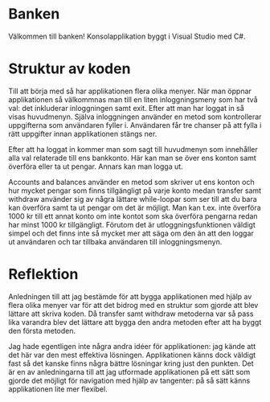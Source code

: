 # Banken
Välkommen till banken! Konsolapplikation byggt i Visual Studio med C#.

# Struktur av koden
Till att börja med så har applikationen flera olika menyer. När man öppnar applikationen så välkommnas man till en liten inloggningsmeny som har två val: det inkluderar inloggningen samt exit. Efter att man har loggat in så visas huvudmenyn. Själva inloggningen använder en metod som kontrollerar uppgifterna som användaren fyller i. Användaren får tre chanser på att fylla i rätt uppgifter innan applikationen stängs ner.

Efter att ha loggat in kommer man som sagt till huvudmenyn som innehåller alla val relaterade till ens bankkonto. Här kan man se över ens konton samt överföra eller ta ut pengar. Annars kan man logga ut.

Accounts and balances använder en metod som skriver ut ens konton och hur mycket pengar som finns tillgängligt på varje konto medan transfer samt withdraw använder sig av några lättare while-loopar som ser till att du bara kan överföra samt ta ut pengar om det är möjligt. Man kan t.ex. inte överföra 1000 kr till ett annat konto om inte kontot som ska överföra pengarna redan har minst 1000 kr tillgängligt. Förutom det är utloggningsfunktionen väldigt simpel och det finns inte så mycket mer att säga om den än att den loggar ut användaren och tar tillbaka användaren till inloggningsmenyn.

# Reflektion
Anledningen till att jag bestämde för att bygga applikationen med hjälp av flera olika menyer var för att det bidrog med en struktur som gjorde att blev lättare att skriva koden. Då transfer samt withdraw metoderna var så pass lika varandra blev det lättare att bygga den andra metoden efter att ha byggt den första metoden.

Jag hade egentligen inte några andra idéer för applikationen: jag kände att det här var den mest effektiva lösningen. Applikationen känns dock väldigt fast så det kanske finns några bättre lösningar kring just den punkten. Det är en av anledningarna till att jag utformade applikationen på ett sätt som gjorde det möjligt för navigation med hjälp av tangenter: på så sätt känns applikationen lite mer flexibel.